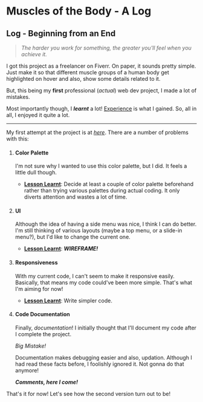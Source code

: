 # Muscles of the Body - A Log #

## Log - Beginning from an End ##

>*The harder you work for something, the greater you'll feel when you achieve it.*

I got this project as a freelancer on Fiverr. On paper, it sounds pretty simple. Just make it so that different muscle groups of a human body get highlighted on hover and also, show some details related to it. 

But, this being my **first** professional (*actual*) web dev project, I made a lot of mistakes.  

Most importantly though, I ***learnt*** a lot! <ins>Experience</ins> is what I gained. So, all in all, I enjoyed it quite a lot.

***

My first attempt at the project is at *[here](https://anam0927.github.io/Muscles-of-the-Body)*.
There are a number of problems with this:  

1. #### Color Palette ####

   I'm not sure why I wanted to use this color palette, but I did. It feels a little dull though.
   
   - <ins>**Lesson Learnt**</ins>: Decide at least a couple of color palette beforehand rather than trying various palettes during actual coding. It only diverts attention and wastes a lot of time.

2. #### UI ####
  
   Although the idea of having a side menu was nice, I think I can do better. I'm still thinking of various layouts (maybe a top menu, or a slide-in menu?), but I'd like to change the current one.

   - <ins>**Lesson Learnt**</ins>: ***WIREFRAME!***

3. #### Responsiveness ####

   With my current code, I can't seem to make it responsive easily. Basically, that means my code could've been more simple. That's what I'm aiming for now!

   - <ins>**Lesson Learnt**</ins>: Write simpler code.

4. #### Code Documentation ####

   Finally, *documentation*! I initially thought that I'll document my code after I complete the project. 
   
   *Big Mistake!*  
   
   Documentation makes debugging easier and also, updation. Although I had read these facts before, I foolishly ignored it. Not gonna do that anymore!  
   
   ***Comments, here I come!***

That's it for now! Let's see how the second version turn out to be!
